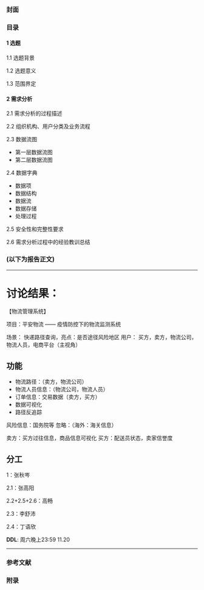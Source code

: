 ### 封面
### 目录
#### 1 选题
1.1 选题背景 

1.2 选题意义 

1.3 范围界定 
#### 2 需求分析
2.1 需求分析的过程描述 

2.2  组织机构、用户分类及业务流程

2.3 数据流图

- 第一层数据流图
- 第二层数据流图

2.4 数据字典

- 数据项
- 数据结构
- 数据流
- 数据存储
- 处理过程

2.5 安全性和完整性要求

2.6 需求分析过程中的经验教训总结
 
### (以下为报告正文)
- - -
# 讨论结果：
【物流管理系统】

项目：平安物流 —— 疫情防控下的物流监测系统

场景：
快递路径查询，亮点：是否途径风险地区
用户：
买方，卖方，物流公司，物流人员，电商平台（主视角）

## 功能
- 物流路径：（卖方，物流公司）
- 物流人员信息：（物流公司，物流人员）
- 订单信息：交易数据（卖方，买方）
- 数据可视化
- 路径反追踪

风险信息：国务院等
忽略：（海外：海关信息）

卖方：买方过往信息，商品信息可视化
买方：配送员状态，卖家信誉度

## 分工
1：张秋岑

2.1：张高阳

2.2+2.5+2.6：高畅

2.3：李舒沛

2.4：丁语欣

**DDL**: 周六晚上23:59 11.20

- - -
### 参考文献
### 附录
